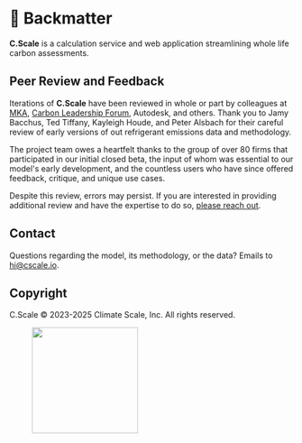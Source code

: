 # 📃 Backmatter

**C.Scale** is a calculation service and web application streamlining whole life carbon assessments.

## **Peer Review and Feedback**

Iterations of **C.Scale** have been reviewed in whole or part by colleagues at [MKA](https://www.mka.com/), [Carbon Leadership Forum](https://carbonleadershipforum.org/), Autodesk, and others. Thank you to Jamy Bacchus, Ted Tiffany, Kayleigh Houde, and Peter Alsbach for their careful review of early versions of out refrigerant emissions data and methodology.

The project team owes a heartfelt thanks to the group of over 80 firms that participated in our initial closed beta, the input of whom was essential to our model's early development, and the countless users who have since offered feedback, critique, and unique use cases.

Despite this review, errors may persist. If you are interested in providing additional review and have the expertise to do so, [please reach out](mailto:hi@cscale.io).

## Contact

Questions regarding the model, its methodology, or the data? Emails to [hi@cscale.io](mailto:hi@cscale.io).

## Copyright

C.Scale © 2023-2025 Climate Scale, Inc. All rights reserved.

<figure><img src="../.gitbook/assets/cscale logos_dark - blue square.png" alt="" width="188"><figcaption></figcaption></figure>
